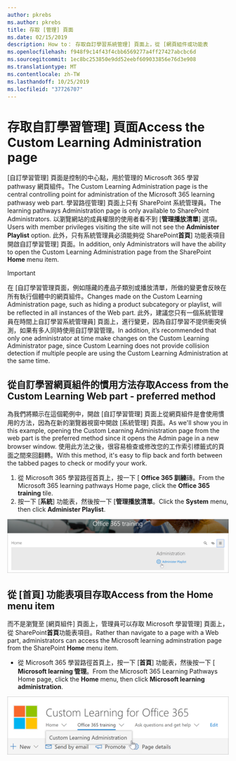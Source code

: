 ```yaml
---
author: pkrebs
ms.author: pkrebs
title: 存取 [管理] 頁面
ms.date: 02/15/2019
description: How to： 存取自訂學習系統管理] 頁面上，從 [網頁組件或功能表
ms.openlocfilehash: f948f9c14f43f4cbb6569277a4ff27427abcbc6d
ms.sourcegitcommit: 1ec8bc253850e9dd52eebf609033856e76d3e908
ms.translationtype: MT
ms.contentlocale: zh-TW
ms.lasthandoff: 10/25/2019
ms.locfileid: "37726707"
---
```

# <a name="access-the-custom-learning-administration-page"></a><span data-ttu-id="2f8fd-103">存取自訂學習管理] 頁面</span><span class="sxs-lookup"><span data-stu-id="2f8fd-103">Access the Custom Learning Administration page</span></span>

<span data-ttu-id="2f8fd-104">[自訂學習管理] 頁面是控制的中心點，用於管理的 Microsoft 365 學習 pathwasy 網頁組件。</span><span class="sxs-lookup"><span data-stu-id="2f8fd-104">The Custom Learning Administration page is the central controlling point for administration of the Microsoft 365 learning pathwasy web part.</span></span> <span data-ttu-id="2f8fd-105">學習路徑管理] 頁面上只有 SharePoint 系統管理員。</span><span class="sxs-lookup"><span data-stu-id="2f8fd-105">The learning pathways Administration page is only available to SharePoint Administrators.</span></span> <span data-ttu-id="2f8fd-106">以瀏覽網站的成員權限的使用者看不到 [**管理播放清單**] 選項。</span><span class="sxs-lookup"><span data-stu-id="2f8fd-106">Users with member privileges visiting the site will not see the **Administer Playlist** option.</span></span> <span data-ttu-id="2f8fd-107">此外，只有系統管理員必須能夠從 SharePoint**首頁**] 功能表項目開啟自訂學習管理] 頁面。</span><span class="sxs-lookup"><span data-stu-id="2f8fd-107">In addition, only Administrators will have the ability to open the Custom Learning Administration page from the SharePoint **Home** menu item.</span></span>  

> [!IMPORTANT]
> <span data-ttu-id="2f8fd-108">在 [自訂學習管理頁面，例如隱藏的產品子類別或播放清單，所做的變更會反映在所有執行個體中的網頁組件。</span><span class="sxs-lookup"><span data-stu-id="2f8fd-108">Changes made on the Custom Learning Administration page, such as hiding a product subcategory or playlist, will be reflected in all instances of the Web part.</span></span> <span data-ttu-id="2f8fd-109">此外，建議您只有一個系統管理員在時間上自訂學習系統管理員] 頁面上，進行變更，因為自訂學習不提供衝突偵測，如果有多人同時使用自訂學習管理。</span><span class="sxs-lookup"><span data-stu-id="2f8fd-109">In addition, it’s recommended that only one administrator at time make changes on the Custom Learning Administrator page, since Custom Learning does not provide collision detection if multiple people are using the Custom Learning Administration at the same time.</span></span>  

## <a name="access-from-the-custom-learning-web-part---preferred-method"></a><span data-ttu-id="2f8fd-110">從自訂學習網頁組件的慣用方法存取</span><span class="sxs-lookup"><span data-stu-id="2f8fd-110">Access from the Custom Learning Web part - preferred method</span></span>
<span data-ttu-id="2f8fd-111">為我們將顯示在這個範例中，開啟 [自訂學習管理] 頁面上從網頁組件是會使用慣用的方法，因為在新的瀏覽器視窗中開啟 [系統管理] 頁面。</span><span class="sxs-lookup"><span data-stu-id="2f8fd-111">As we'll show you in this example, opening the Custom Learning Administration page from the web part is the preferred method since it opens the Admin page in a new browser window.</span></span> <span data-ttu-id="2f8fd-112">使用此方法之後，很容易檢查或修改您的工作索引標籤式的頁面之間來回翻轉。</span><span class="sxs-lookup"><span data-stu-id="2f8fd-112">With this method, it's easy to flip back and forth between the tabbed pages to check or modify your work.</span></span>  

1. <span data-ttu-id="2f8fd-113">從 Microsoft 365 學習路徑首頁上，按一下 [ **Office 365 訓練**磚。</span><span class="sxs-lookup"><span data-stu-id="2f8fd-113">From the Microsoft 365 learning pathways Home page, click the **Office 365 training** tile.</span></span>
2. <span data-ttu-id="2f8fd-114">按一下 [**系統**] 功能表，然後按一下 [**管理播放清單**。</span><span class="sxs-lookup"><span data-stu-id="2f8fd-114">Click the **System** menu, then click **Administer Playlist**.</span></span> 

![cg adminaccbtn.png](media/cg-adminaccbtn.png)

## <a name="access-from-the-home-menu-item"></a><span data-ttu-id="2f8fd-116">從 [首頁] 功能表項目存取</span><span class="sxs-lookup"><span data-stu-id="2f8fd-116">Access from the Home menu item</span></span>
<span data-ttu-id="2f8fd-117">而不是瀏覽至 [網頁組件] 頁面上，管理員可以存取 Microsoft 學習管理] 頁面上，從 SharePoint**首頁**功能表項目。</span><span class="sxs-lookup"><span data-stu-id="2f8fd-117">Rather than navigate to a page with a Web part, administrators can access the Microsoft learning adminstration page from the SharePoint **Home** menu item.</span></span> 

- <span data-ttu-id="2f8fd-118">從 Microsoft 365 學習路徑首頁上，按一下 [**首頁**] 功能表，然後按一下 [ **Microsoft learning 管理**。</span><span class="sxs-lookup"><span data-stu-id="2f8fd-118">From the Microsoft 365 Learning Pathways Home page, click the **Home** menu, then click **Microsoft learning administration**.</span></span>

![cg adminaccmenu.png](media/cg-adminaccmenu.png)